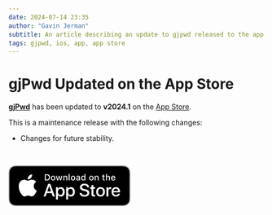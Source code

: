 ```yaml
---
date: 2024-07-14 23:35
author: "Gavin Jerman"
subtitle: An article describing an update to gjpwd released to the app store.
tags: gjpwd, ios, app, app store
---
```


# gjPwd Updated on the App Store

[**gjPwd**](/projects/gjPwd) has been updated to **v2024.1** on the [App Store](https://apps.apple.com/gb/app/gjpwd/id1532589670?platform=iphone).

This is a maintenance release with the following changes:
- Changes for future stability.
<br>

[![download](/images/Download_on_the_App_Store_Badge_US-UK_RGB_blk_092917.svg)](https://apps.apple.com/gb/app/gjpwd/id1532589670?platform=iphone)
